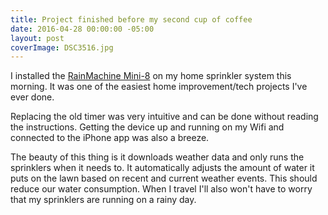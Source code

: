 ```yaml
---
title: Project finished before my second cup of coffee
date: 2016-04-28 00:00:00 -05:00
layout: post
coverImage: DSC3516.jpg
---
```


I installed the [RainMachine Mini-8](http://amzn.to/1YVxHPW) on my home sprinkler system this morning. It was one of the easiest home improvement/tech projects I've ever done.

Replacing the old timer was very intuitive and can be done without reading the instructions. Getting the device up and running on my Wifi and connected to the iPhone app was also a breeze.

The beauty of this thing is it downloads weather data and only runs the sprinklers when it needs to. It automatically adjusts the amount of water it puts on the lawn based on recent and current weather events. This should reduce our water consumption. When I travel I'll also won't have to worry that my sprinklers are running on a rainy day.
